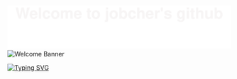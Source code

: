 ![Welcome Banner](https://raw.githubusercontent.com/BEPb/BEPb/dfb3c41cccdaefd89d7fe6d92f6007a1025015a9/assets/Bottom_up.svg)
![Welcome Banner](https://github.com/BEPb/BEPb/blob/main/src/header_.png?raw=true)

[![Typing SVG](https://readme-typing-svg.demolab.com?font=Fira+Code&weight=500&size=22&pause=1000&center=true&width=435&lines=Hi+there+%F0%9F%91%8B%2C+I+am+Sardor+Rustamov;Welcome+to+my+GitHub+profile!+%F0%9F%98%8E;Always+learning+new+things!+%F0%9F%A6%85)](https://git.io/typing-svg)

<!-- Here are some ideas to get you started:

- 🔭 I’m currently working on ...
- 🌱 I’m currently learning ...
- 👯 I’m looking to collaborate on ...
- 🤔 I’m looking for help with ...
- 💬 Ask me about ...
- 📫 How to reach me: ...
- 😄 Pronouns: ...
- ⚡ Fun fact: ...
-->
